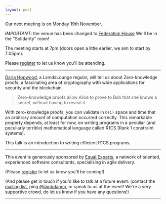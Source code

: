 ```yaml
---
layout: post
---
```


Our next meeting is on Monday 19th November.

*IMPORTANT*: the venue has been changed to [Federation House][Federation]
We'll be in the "Solidarity" room!

The meeting starts at 7pm (doors open a little earlier, we aim to start by 7:05pm).

Please [register][eventbrite] to let us know you'll be attending.

---


[Daira Hopwood][Daira], a LamdaLounge regular, will tell us about Zero-knowledge proofs, a fascinating area of cryptography with wide applications for security and the blockchain.

> Zero-knowledge proofs allow Alice to prove to Bob that she knows a secret, without having to reveal it.

With zero-knowledge proofs, you can validate in `O(1)` space and time that an arbitrary amount of computation occurred correctly. This remarkable property depends, at least for now, on writing programs in a peculiar (and peculiarly terrible) mathematical language called R1CS (Rank 1 constraint systems).

This talk is an introduction to writing efficient R1CS programs.

---

This event is generously sponsored by [Equal Experts], a network of talented,
experienced software consultants, specialising in agile delivery.

(Please [register][eventbrite] to let us know you'll be coming!)

(And please get in touch if you'd like to talk at a future event: (contact the [mailing list][ML], ping
[@lambdamcr][lambdamcr], or speak to us at the event!
We're a very supportive crowd, do let us know if you have any questions!)

---

[Co-op Digital]: https://digitalblog.coop.co.uk
[MadLab]: https://madlab.org.uk/find-us
[ML]: https://groups.google.com/forum/#!forum/lambda-lounge-manchester
[lambdamcr]: https://twitter.com/lambdamcr
[eventbrite]: https://www.eventbrite.com/e/lambdalounge-zero-knowledge-proofs-tickets-52503403092
[PlantNoma]: https://www.google.co.uk/maps/dir/Edge+St,+Manchester+M4+1HN/53.4866767,-2.2389383/@53.4852115,-2.2400216,17z/data=!4m9!4m8!1m5!1m1!1s0x487bb1b8c4c72785:0x14932c7f3f87fa2!2m2!1d-2.2363568!2d53.4841714!1m0!3e2
[Equal Experts]: https://www.dunnhumby.com
[Dunnhumby]: https://www.dunnhumby.com
[Federation]: http://www.thefederation.coop/find-us.htm

[Daira]: https://twitter.com/feministplt

